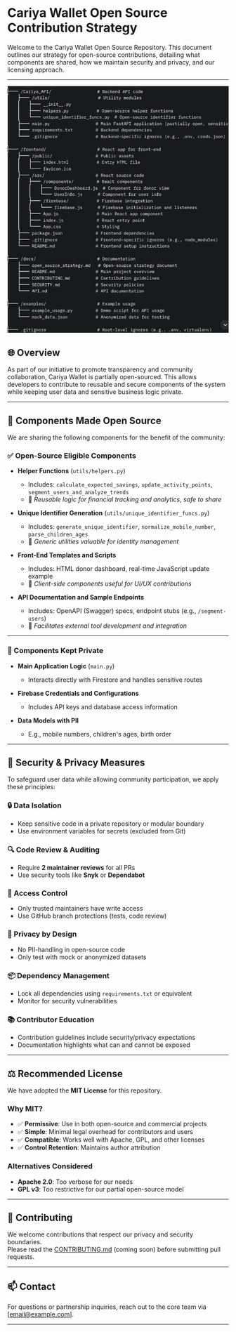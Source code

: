 # Cariya Wallet Open Source Contribution Strategy

Welcome to the Cariya Wallet Open Source Repository. This document outlines our strategy for open-source contributions, detailing what components are shared, how we maintain security and privacy, and our licensing approach.

---

![Cariya Wallet Logo](structure.png)
## 🌐 Overview

As part of our initiative to promote transparency and community collaboration, Cariya Wallet is partially open-sourced. This allows developers to contribute to reusable and secure components of the system while keeping user data and sensitive business logic private.

---

## 🧩 Components Made Open Source

We are sharing the following components for the benefit of the community:

### ✅ Open-Source Eligible Components

- **Helper Functions** (`utils/helpers.py`)  
  - Includes: `calculate_expected_savings`, `update_activity_points`, `segment_users_and_analyze_trends`  
  - 📌 *Reusable logic for financial tracking and analytics, safe to share*

- **Unique Identifier Generation** (`utils/unique_identifier_funcs.py`)  
  - Includes: `generate_unique_identifier`, `normalize_mobile_number`, `parse_children_ages`  
  - 📌 *Generic utilities valuable for identity management*

- **Front-End Templates and Scripts**  
  - Includes: HTML donor dashboard, real-time JavaScript update example  
  - 📌 *Client-side components useful for UI/UX contributions*

- **API Documentation and Sample Endpoints**  
  - Includes: OpenAPI (Swagger) specs, endpoint stubs (e.g., `/segment-users`)  
  - 📌 *Facilitates external tool development and integration*

---

### 🚫 Components Kept Private

- **Main Application Logic** (`main.py`)  
  - Interacts directly with Firestore and handles sensitive routes

- **Firebase Credentials and Configurations**  
  - Includes API keys and database access information

- **Data Models with PII**  
  - E.g., mobile numbers, children's ages, birth order

---

## 🔐 Security & Privacy Measures

To safeguard user data while allowing community participation, we apply these principles:

### 🔒 Data Isolation

- Keep sensitive code in a private repository or modular boundary
- Use environment variables for secrets (excluded from Git)

### 🔍 Code Review & Auditing

- Require **2 maintainer reviews** for all PRs
- Use security tools like **Snyk** or **Dependabot**

### 🛑 Access Control

- Only trusted maintainers have write access
- Use GitHub branch protections (tests, code review)

### 📜 Privacy by Design

- No PII-handling in open-source code
- Only test with mock or anonymized datasets

### 📦 Dependency Management

- Lock all dependencies using `requirements.txt` or equivalent
- Monitor for security vulnerabilities

### 📚 Contributor Education

- Contribution guidelines include security/privacy expectations
- Documentation highlights what can and cannot be exposed

---

## ⚖️ Recommended License

We have adopted the **MIT License** for this repository.

### Why MIT?

- ✅ **Permissive**: Use in both open-source and commercial projects
- ✅ **Simple**: Minimal legal overhead for contributors and users
- ✅ **Compatible**: Works well with Apache, GPL, and other licenses
- ✅ **Control Retention**: Maintains author attribution

### Alternatives Considered

- **Apache 2.0**: Too verbose for our needs
- **GPL v3**: Too restrictive for our partial open-source model

---

## 🤝 Contributing

We welcome contributions that respect our privacy and security boundaries.  
Please read the [CONTRIBUTING.md](CONTRIBUTING.md) (coming soon) before submitting pull requests.

---

## 📫 Contact

For questions or partnership inquiries, reach out to the core team via [email@example.com].

---

